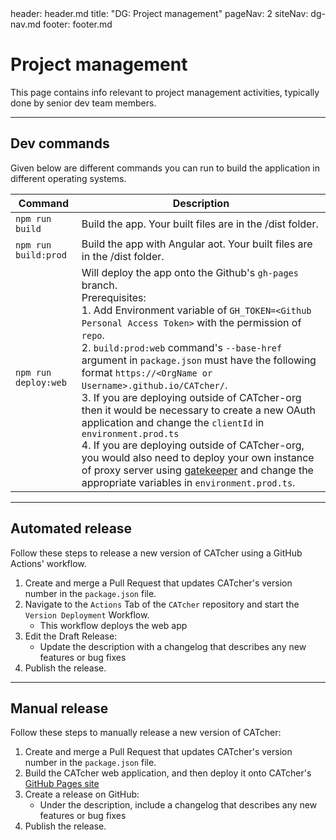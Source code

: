 <frontmatter>
  header: header.md
  title: "DG: Project management"
  pageNav: 2
  siteNav: dg-nav.md
  footer: footer.md
</frontmatter>

# Project management

This page contains info relevant to project management activities, typically done by senior dev team members.

-------------------------------------------------------------------------------------

## Dev commands

Given below are different commands you can run to build the application in different operating systems.

|Command|Description|
|--|--|
|`npm run build`| Build the app. Your built files are in the /dist folder. |
|`npm run build:prod`| Build the app with Angular aot. Your built files are in the /dist folder. |
|`npm run deploy:web`| Will deploy the app onto the Github's `gh-pages` branch. <br/> Prerequisites:<br/> 1. Add Environment variable of `GH_TOKEN=<Github Personal Access Token>` with the permission of `repo`. <br/>2. `build:prod:web` command's `--base-href` argument in `package.json` must have the following format `https://<OrgName or Username>.github.io/CATcher/`. <br/> 3. If you are deploying outside of CATcher-org then it would be necessary to create a new OAuth application and change the `clientId` in `environment.prod.ts` <br/> 4. If you are deploying outside of CATcher-org, you would also need to deploy your own instance of proxy server using [gatekeeper](https://github.com/CATcher-org/gatekeeper) and change the appropriate variables in `environment.prod.ts`. |

-------------------------------------------------------------------------------------

## Automated release

Follow these steps to release a new version of CATcher using a GitHub Actions' workflow.
1. Create and merge a Pull Request that updates CATcher's version number in the `package.json` file.
2. Navigate to the `Actions` Tab of the `CATcher` repository and start the `Version Deployment` Workflow.
    - This workflow deploys the web app
3. Edit the Draft Release:
    - Update the description with a changelog that describes any new features or bug fixes
4. Publish the release.

-------------------------------------------------------------------------------------

## Manual release

Follow these steps to manually release a new version of CATcher:
1. Create and merge a Pull Request that updates CATcher's version number in the `package.json` file.
2. Build the CATcher web application, and then deploy it onto CATcher's [GitHub Pages site](https://catcher-org.github.io/CATcher/)
3. Create a release on GitHub:
    - Under the description, include a changelog that describes any new features or bug fixes
4. Publish the release.
